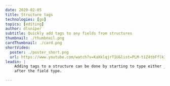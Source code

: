 ```yaml
---
date: 2020-02-05
title: Structure tags
technologies: [go]
topics: [editing]
author: dlsniper
subtitle: Quickly add tags to any fields from structures
thumbnail: ./thumbnail.png
cardThumbnail: ./card.png
shortVideo:
  poster: ./poster_short.png
  url: https://www.youtube.com/watch?v=KaXklqjrT1U&list=PLM-t1Z4tbFflkIOaap4P-BV30ZrZwrDld&index=3
leadin: |
    Adding tags to a structure can be done by starting to type either _json_ or _xml_
    after the field type.

---
```


